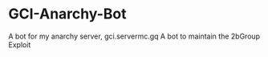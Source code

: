 # GCI-Anarchy-Bot
A bot for my anarchy server, gci.servermc.gq
A bot to maintain the 2bGroup Exploit
